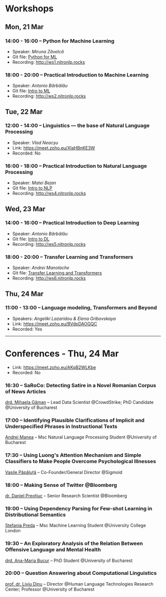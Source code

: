 # Workshops

## Mon, 21 Mar

### 14:00 - 16:00 – Python for Machine Learning

* Speaker: _Miruna Zăvelcă_
* Git file: [Python for ML](Python%20for%20ML/)
* Recording: http://ws1.nitronlp.rocks

### 18:00 - 20:00 – Practical Introduction to Machine Learning

* Speaker: _Antonio Bărbălău_
* Git file: [Intro to ML](Intro%20to%20ML/)
* Recording: http://ws2.nitronlp.rocks

## Tue, 22 Mar

### 12:00 - 14:00 – Linguistics — the base of Natural Language Processing

* Speaker: _Vlad Neacșu_
* Link: https://meet.zoho.eu/XIaHBnKE3W
* Recorded: No

### 16:00 - 18:00 – Practical Introduction to Natural Language Processing

* Speaker: _Matei Bejan_
* Git file: [Intro to NLP](Intro%20to%20NLP/)
* Recording: http://ws4.nitronlp.rocks

## Wed, 23 Mar

### 14:00 - 16:00 – Practical Introduction to Deep Learning

* Speaker: _Antonio Bărbălău_
* Git file: [Intro to DL](Intro%20to%20DL/)
* Recording: http://ws5.nitronlp.rocks

### 18:00 - 20:00 – Transfer Learning and Transformers

* Speaker: _Andrei Manolache_
* Git file: [Transfer Learning and Transformers](Transfer%20Learning%20and%20Transformers/)
* Recording: http://ws6.nitronlp.rocks

## Thu, 24 Mar

### 11:00 - 13:00 – Language modeling, Transformers and Beyond

* Speakers: _Angeliki Lazaridou & Elena Gribovskaya_
* Link: https://meet.zoho.eu/BVdpDAOGQC
* Recorded: Yes

---

# Conferences - Thu, 24 Mar

* Link: https://meet.zoho.eu/AKqB2WLKbe
* Recorded: No

### 16:30 – SaRoCo: Detecting Satire in a Novel Romanian Corpus of News Articles

[drd. Mihaela Găman](https://www.linkedin.com/in/mihaela-găman-0470149b/) – Lead Data Scientist @CrowdStrike; PhD Candidate @University of Bucharest

### 17:00 – Identifying Plausible Clarifications of Implicit and Underspecified Phrases in Instructional Texts

[Andrei Manea](https://www.linkedin.com/in/andrei-manea-1426bb173/) – Msc Natural Language Processing Student @University of Bucharest

### 17:30 – Using Luong's Attention Mechanism and Simple Classifiers to Make People Overcome Psychological Illnesses

[Vasile Păpăluță](https://www.linkedin.com/in/vasile-păpăluță/) – Co-Founder/General Director @Sigmoid

### 18:00 – Making Sense of Twitter @Bloomberg

[dr. Daniel Preoțiuc](https://www.linkedin.com/in/danielpreotiuc) – Senior Research Scientist @Bloomberg

### 19:00 – Using Dependency Parsing for Few-shot Learning in Distributional Semantics

[Ștefania Preda](https://www.linkedin.com/in/stefania-preda) – Msc Machine Learning Student @University College London

### 19:30 – An Exploratory Analysis of the Relation Between Offensive Language and Mental Health

[drd. Ana-Maria Bucur](https://www.linkedin.com/in/ana-maria-bucur/) – PhD Student @University of Bucharest

### 20:00 – Question Answering about Computational Linguistics

[prof. dr. Liviu Dinu](https://nlp.unibuc.ro/people/liviu.html) – Director @Human Language Technologies Research Center; Professor @University of Bucharest
